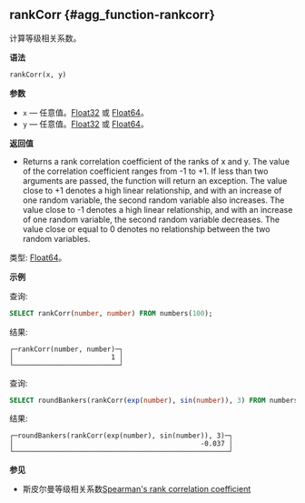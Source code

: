 ## rankCorr {#agg_function-rankcorr}

计算等级相关系数。

**语法**

``` sql
rankCorr(x, y)
```

**参数**

-   `x` — 任意值。[Float32](../../../sql-reference/data-types/float.md#float32-float64) 或 [Float64](../../../sql-reference/data-types/float.md#float32-float64)。
-   `y` — 任意值。[Float32](../../../sql-reference/data-types/float.md#float32-float64) 或 [Float64](../../../sql-reference/data-types/float.md#float32-float64)。

**返回值**

-   Returns a rank correlation coefficient of the ranks of x and y. The value of the correlation coefficient ranges from -1 to +1. If less than two arguments are passed, the function will return an exception. The value close to +1 denotes a high linear relationship, and with an increase of one random variable, the second random variable also increases. The value close to -1 denotes a high linear relationship, and with an increase of one random variable, the second random variable decreases. The value close or equal to 0 denotes no relationship between the two random variables.

类型: [Float64](../../../sql-reference/data-types/float.md#float32-float64)。

**示例**

查询:

``` sql
SELECT rankCorr(number, number) FROM numbers(100);
```

结果:

``` text
┌─rankCorr(number, number)─┐
│                        1 │
└──────────────────────────┘
```

查询:

``` sql
SELECT roundBankers(rankCorr(exp(number), sin(number)), 3) FROM numbers(100);
```

结果:

``` text
┌─roundBankers(rankCorr(exp(number), sin(number)), 3)─┐
│                                              -0.037 │
└─────────────────────────────────────────────────────┘
```
**参见**

-   斯皮尔曼等级相关系数[Spearman's rank correlation coefficient](https://en.wikipedia.org/wiki/Spearman%27s_rank_correlation_coefficient)